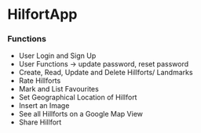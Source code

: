 # HilfortApp

### Functions
* User Login and Sign Up
* User Functions -> update password, reset password
* Create, Read, Update and Delete Hillforts/ Landmarks
* Rate Hillforts
* Mark and List Favourites
* Set Geographical Location of Hillfort
* Insert an Image
* See all Hillforts on a Google Map View
* Share Hillfort
